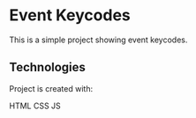 # Event Keycodes
This is a simple project showing event keycodes.

## Technologies
Project is created with:

HTML 
CSS
JS
